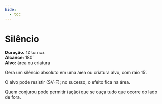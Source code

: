 ```yaml
---
hide:
  - toc
---
```


# Silêncio

**Duração:** 12 turnos  
**Alcance:** 180’  
**Alvo:** área ou criatura  

Gera um silêncio absoluto em uma área ou criatura alvo, com raio 15’. 

O alvo pode resistir (SV-F); no sucesso, o efeito fica na área. 

Quem conjurou pode permitir (ação) que se ouça tudo que ocorre do lado de fora.
